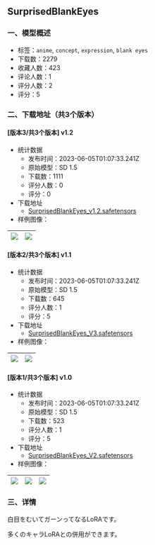 ## SurprisedBlankEyes
### 一、模型概述

- 标签：`anime`, `concept`, `expression`, `blank eyes`
- 下载数：2279
- 收藏人数：423
- 评论人数：1
- 评分人数：2
- 评分：5

### 二、下载地址（共3个版本）

#### [版本3/共3个版本] v1.2

- 统计数据
  - 发布时间：2023-06-05T01:07:33.241Z
  - 原始模型：SD 1.5
  - 下载数：1111
  - 评分人数：0
  - 评分：0
- 下载地址
  - [SurprisedBlankEyes_v1.2.safetensors](https://civitai.com/api/download/models/89468)
- 样例图像：

| <img src="https://image.civitai.com/xG1nkqKTMzGDvpLrqFT7WA/91753255-0e94-4fdb-bfad-de3280dfbaf6/width=450/1034555.jpeg" /> | <img src="https://image.civitai.com/xG1nkqKTMzGDvpLrqFT7WA/3f96c7fd-0590-49b4-a455-ea93034cbd40/width=450/1034556.jpeg" /> |
| ---- | ---- |

#### [版本2/共3个版本] v1.1

- 统计数据
  - 发布时间：2023-06-05T01:07:33.241Z
  - 原始模型：SD 1.5
  - 下载数：645
  - 评分人数：1
  - 评分：5
- 下载地址
  - [SurprisedBlankEyes_V3.safetensors](https://civitai.com/api/download/models/49769)
- 样例图像：

| <img src="https://image.civitai.com/xG1nkqKTMzGDvpLrqFT7WA/0def9519-e8c5-4289-cf9e-7373e01b3800/width=450/535085.jpeg" /> | <img src="https://image.civitai.com/xG1nkqKTMzGDvpLrqFT7WA/1ba920f4-2e62-4811-0595-579985f3f400/width=450/535095.jpeg" /> |
| ---- | ---- |

#### [版本1/共3个版本] v1.0

- 统计数据
  - 发布时间：2023-06-05T01:07:33.241Z
  - 原始模型：SD 1.5
  - 下载数：523
  - 评分人数：1
  - 评分：5
- 下载地址
  - [SurprisedBlankEyes_V2.safetensors](https://civitai.com/api/download/models/39762)
- 样例图像：

| <img src="https://image.civitai.com/xG1nkqKTMzGDvpLrqFT7WA/b8b0701d-d977-4266-0f7a-fe448bfb9100/width=450/440283.jpeg" /> | <img src="https://image.civitai.com/xG1nkqKTMzGDvpLrqFT7WA/e6697d17-f953-44ea-24e4-44b6e9709800/width=450/440285.jpeg" /> | <img src="https://image.civitai.com/xG1nkqKTMzGDvpLrqFT7WA/fed9a970-724b-47a4-1d8f-a84795ed7400/width=450/440286.jpeg" /> |
| ---- | ---- | ---- |


### 三、详情
<p>白目をむいてガーンってなるLoRAです。</p><p>多くのキャラLoRAとの併用ができます。</p>